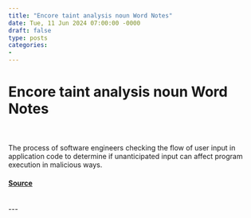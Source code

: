 ```yaml
---
title: "Encore taint analysis noun Word Notes"
date: Tue, 11 Jun 2024 07:00:00 -0000
draft: false
type: posts
categories: 
- 
---
```

# Encore taint analysis noun Word Notes

<br/>

<br/>
The process of software engineers checking the flow of user input in application code to determine if unanticipated input can affect program execution in malicious ways.

#### [Source](https://thecyberwire.com/podcasts/word-notes/35/notes)

<br/>
---
